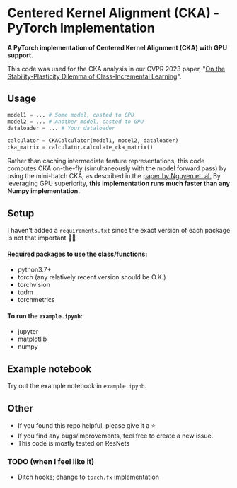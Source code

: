 # Centered Kernel Alignment (CKA) - PyTorch Implementation

**A PyTorch implementation of Centered Kernel Alignment (CKA) with GPU support.** 

This code was used for the CKA analysis in our CVPR 2023 paper, "[On the Stability-Plasticity Dilemma of Class-Incremental Learning](https://openaccess.thecvf.com/content/CVPR2023/papers/Kim_On_the_Stability-Plasticity_Dilemma_of_Class-Incremental_Learning_CVPR_2023_paper.pdf)".

## Usage
```python
model1 = ... # Some model, casted to GPU
model2 = ... # Another model, casted to GPU
dataloader = ... # Your dataloader

calculator = CKACalculator(model1, model2, dataloader)
cka_matrix = calculator.calculate_cka_matrix()
```

Rather than caching intermediate feature representations, this code computes CKA on-the-fly (simultaneously with the model forward pass) by using the mini-batch CKA, as described in the [paper by Nguyen et. al.](https://openreview.net/pdf?id=KJNcAkY8tY4)
By leveraging GPU superiority, **this implementation runs much faster than any Numpy implementation.**

## Setup
I haven't added a `requirements.txt` since the exact version of each package is not that important :man_shrugging:

#### Required packages to use the class/functions:
* python3.7+
* torch (any relatively recent version should be O.K.)
* torchvision 
* tqdm
* torchmetrics

#### To run the `example.ipynb`:
* jupyter
* matplotlib
* numpy

## Example notebook
Try out the example notebook in `example.ipynb`.

## Other
* If you found this repo helpful, please give it a :star:
* If you find any bugs/improvements, feel free to create a new issue.
* This code is mostly tested on ResNets

### TODO (when I feel like it)
* Ditch hooks; change to `torch.fx` implementation
